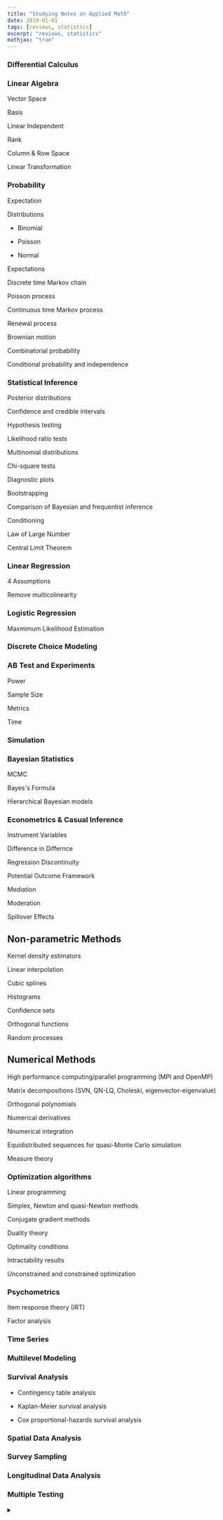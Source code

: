 ```yaml
---
title: "Studying Notes on Applied Math"
date: 2019-01-01
tags: [reviews, statistics]
excerpt: "reviews, statistics"
mathjax: "true"
---
```


### Differential Calculus

### Linear Algebra
Vector Space

Basis

Linear Independent

Rank

Column & Row Space

Linear Transformation

### Probability

Expectation

Distributions

* Binomial

* Poisson

* Normal 

Expectations

Discrete time Markov chain

Poisson process

Continuous time Markov process

Renewal process

Brownian motion

Combinatorial probability

Conditional probability and independence

### Statistical Inference

Posterior distributions

Confidence and credible intervals

Hypothesis testing

Likelihood ratio tests

Multinomial distributions

Chi-square tests

Diagnostic plots

Bootstrapping

Comparison of Bayesian and frequentist inference

Conditioning 

Law of Large Number

Central Limit Theorem

### Linear Regression

4 Assumptions

Remove multicolinearity

### Logistic Regression

Maxmimum Likelihood Estimation

### Discrete Choice Modeling

### AB Test and Experiments

Power

Sample Size

Metrics

Time 

### Simulation

### Bayesian Statistics

MCMC

Bayes's Formula


Hierarchical Bayesian models

### Econometrics & Casual Inference

Instrument Variables

Difference in Differnce

Regression Discontinuity

Potential Outcome Framework

Mediation

Moderation

Spillover Effects	

## Non-parametric Methods

Kernel density estimators

Linear interpolation

Cubic splines

Histograms

Confidence sets

Orthogonal functions

Random processes

## Numerical Methods

High performance computing/parallel programming (MPI and OpenMP)

Matrix decompositions (SVN, QN-LQ, Choleski, eigenvector-eigenvalue)

Orthogonal polynomials

Numerical derivatives

Nnumerical integration

Equidistributed sequences for quasi-Monte Carlo simulation

Measure theory

### Optimization algorithms

Linear programming

Simplex, Newton and quasi-Newton methods

Conjugate gradient methods

Duality theory

Optimality conditions

Intractability results

Unconstrained and constrained optimization

### Psychometrics

Item response theory (IRT)

Factor analysis

### Time Series

### Multilevel Modeling

### Survival Analysis

* Contingency table analysis

* Kaplan-Meier survival analysis

* Cox proportional-hazards survival analysis

### Spatial Data Analysis

### Survey Sampling

### Longitudinal Data Analysis

### Multiple Testing


<details>
<summary> 
  
</summary>
<br>
  
<br>
</details>

